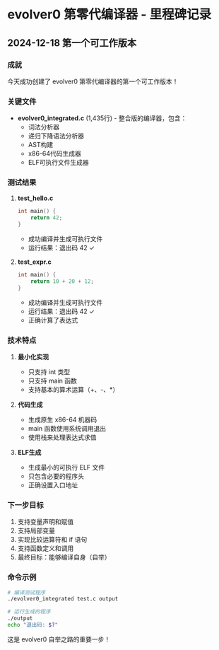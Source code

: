 # evolver0 第零代编译器 - 里程碑记录

## 2024-12-18 第一个可工作版本

### 成就
今天成功创建了 evolver0 第零代编译器的第一个可工作版本！

### 关键文件
- **evolver0_integrated.c** (1,435行) - 整合版的编译器，包含：
  - 词法分析器
  - 递归下降语法分析器
  - AST构建
  - x86-64代码生成器
  - ELF可执行文件生成器

### 测试结果
1. **test_hello.c**
   ```c
   int main() {
       return 42;
   }
   ```
   - 成功编译并生成可执行文件
   - 运行结果：退出码 42 ✓

2. **test_expr.c**
   ```c
   int main() {
       return 10 + 20 + 12;
   }
   ```
   - 成功编译并生成可执行文件
   - 运行结果：退出码 42 ✓
   - 正确计算了表达式

### 技术特点
1. **最小化实现**
   - 只支持 int 类型
   - 只支持 main 函数
   - 支持基本的算术运算（+、-、*）

2. **代码生成**
   - 生成原生 x86-64 机器码
   - main 函数使用系统调用退出
   - 使用栈来处理表达式求值

3. **ELF生成**
   - 生成最小的可执行 ELF 文件
   - 只包含必要的程序头
   - 正确设置入口地址

### 下一步目标
1. 支持变量声明和赋值
2. 支持局部变量
3. 实现比较运算符和 if 语句
4. 支持函数定义和调用
5. 最终目标：能够编译自身（自举）

### 命令示例
```bash
# 编译测试程序
./evolver0_integrated test.c output

# 运行生成的程序
./output
echo "退出码: $?"
```

这是 evolver0 自举之路的重要一步！